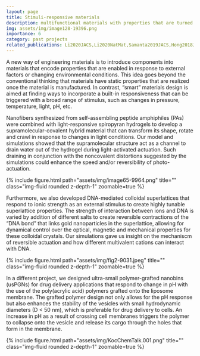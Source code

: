 ```yaml
---
layout: page
title: Stimuli-responsive materials
description: multifunctional materials with properties that are turned on/off with external stimuli
img: assets/img/image128-19396.png
importance: 6
category: past projects
related_publications: Li2020JACS,Li2020NatMat,Samanta2019JACS,Hong2018JPhysChemLet
---
```


A new way of engineering materials is to introduce components into materials that encode properties that are enabled in response to external factors or changing environmental conditions. This idea goes beyond the conventional thinking that materials have static properties that are realized once the material is manufactured. In contrast, “smart” materials design is aimed at finding ways to incorporate a built-in responsiveness that can be triggered with a broad range of stimulus, such as changes in pressure, temperature, light, pH, etc. 

Nanofibers synthesized from self-assembling peptide amphiphiles (PAs) were combined with light-responsive spiropyran hydrogels to develop a supramolecular-covalent hybrid material that can transform its shape, rotate and crawl in response to changes in light conditions. Our model and simulations showed that the supramolecular structure act as a channel to drain water out of the hydrogel during light-activated actuation. Such draining in conjunction with the noncovalent distortions suggested by the simulations could enhance the speed and/or reversibility of photo-actuation. 

<div class="row">
    <div class="col-sm mt-3 mt-md-0">
        {% include figure.html path="assets/img/image65-9964.png" title="" class="img-fluid rounded z-depth-1" zoomable=true %}
    </div>
</div>

Furthermore, we also developed DNA-mediated colloidal superlattices that respond to ionic strength as an external stimulus to create highly tunable superlattice properties. The strength of interaction between ions and DNA is varied by addition of different salts to create reversible contractions of the “DNA bond” that links gold nanoparticles in the superlattice, allowing for dynamical control over the optical, magnetic and mechanical properties for these colloidal crystals. Our simulations gave us insight on the mechaniscm of reversible actuation and how different multivalent cations can interact with DNA.

<div class="row">
    <div class="col-sm mt-3 mt-md-0">
        {% include figure.html path="assets/img/fig2-9031.jpeg" title="" class="img-fluid rounded z-depth-1" zoomable=true %}
    </div>
</div>


In a different project, we designed ultra-small polymer-grafted nanobins (usPGNs) for drug delivery applications that respond to change in pH with the use of the poly(acrylic acid) polymers grafted onto the liposome membrane. The grafted polymer design not only allows for the pH response but also enhances the stability of the vesicles with small hydrodynamic diameters (D < 50 nm), which is preferable for drug delivery to cells. An increase in pH as a result of crossing cell membranes triggers the polymer to collapse onto the vesicle and release its cargo through the holes that form in the membrane.

<div class="row">
    <div class="col-sm mt-3 mt-md-0">
        {% include figure.html path="assets/img/KocChemTalk.001.png" title="" class="img-fluid rounded z-depth-1" zoomable=true %}
    </div>
</div>










